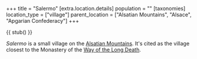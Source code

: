 +++
title = "Salermo"
[extra.location.details]
population = ""
[taxonomies]
location_type = ["village"]
parent_location = ["Alsatian Mountains", "Alsace", "Apgarian Confederacy"]
+++

{{ stub() }}

*Salermo* is a small village on the [Alsatian Mountains](@/locations/alsatian-mountains.md). It's cited as the village closest to the Monastery of the [Way of the Long Death](@/organizations/the-way-of-the-long-death.md).